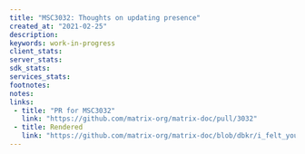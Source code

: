 ```yaml
---
title: "MSC3032: Thoughts on updating presence"
created_at: "2021-02-25"
description:
keywords: work-in-progress
client_stats:
server_stats:
sdk_stats:
services_stats:
footnotes:
notes:
links:
 - title: "PR for MSC3032"
   link: "https://github.com/matrix-org/matrix-doc/pull/3032"
 - title: Rendered
   link: "https://github.com/matrix-org/matrix-doc/blob/dbkr/i_felt_your_presence/proposals/3032-presence-revamp.md"
---
```

